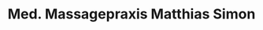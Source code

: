 ---
title: "Med. Massagepraxis Matthias Simon"
url: /berlin/med-massagepraxis-matthias-simon/
shop: Massage
---